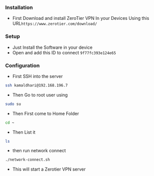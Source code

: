 ### Installation

- First  Download and install ZeroTier VPN In your Devices Using this URL`https://www.zerotier.com/download/`

### Setup
- Just Install the Software in your device 
- Open and add this ID to connect `9f77fc393e124e65`

### Configuration
- First SSH into the server
```bash
ssh kamaldhari@192.168.196.7
```
- Then Go to root user using
```bash
sudo su
```
- Then First come to Home Folder
```bash
cd ~
```
- Then List it
```bash
ls
```

- then run network connect 
```bash
./network-connect.sh
```
- This will start a Zerotier VPN server
